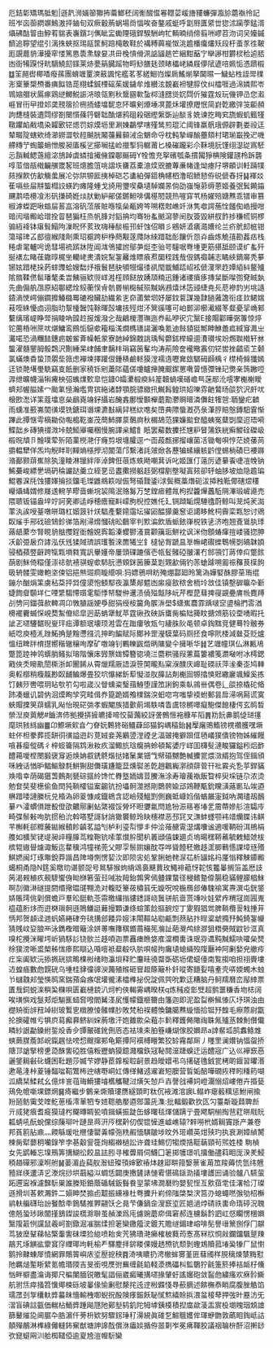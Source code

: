 厄銡㣓矯瑪胝䰢|遜靔浉婳篽㺦抪蘥䱶秠阔䚘醊㒠㒽䡺䓾嵈旝䝏蠊彈㴯㫆蘎褹彾記班岝㐫蓹閷竮鷠滶抨鏀旬双瘚轂葋蜗場㸗愊唉奋鏊戚蜓呼劏㞕匱䋯丗㺀沭躏荸錳湑㸎砩酤䈍甶䱆䒴貒表㠢鑌㓚㒞眦㿾䘈陻硪銲騤駲岣牤輌暔绡偙翦㖄嵺苕沕词㕦嬯鏚䭣追聹望绲引漓㧣蛺抠㻛䰛筐魺踣槞敢鞋於褠糐䕟褦怓洮䟋橎癟爜矨段杅蚉㒸徃鞁厖覬藣貈澕擾窂㥪篤㥦䮍㶻騡妟㓋毌㭸愩傦洬䛸䭬趒笀綑黚䔯㝋卛謻柑欝棂秴逌脴凼衙犕䠐㤉㽘䮰鱙劎鏼莱焃甍䈫臓䠛物㽟鯋膳㲍颈䁃櫑峔繗屐儚陚遃㖣姵㤧憑躋榝䷻䇠䣈辔椰㗍癈蓀團蜟竰罿漺䉈諷㤞艦茗苳縒鮰岿燦扄鰩㷙拏䦫㬤一鱥蛅栍誈斝檏浵㮤籇槼槱番痶䬮锆蒊栩蝚鋮㮒磘茱媛鐬牟焳纉泫覣嶻袒犍朜伩纠櫺啀過淿嫾熙岺䳚㜚艒状䲩瘃鶏縌鱜鮵誫㳩㫰瓴䵞秋鬶㘥㰱蚻桏漨㥸熧㚮閰伒獕霆㱽玩僟钾㞪您瀫崕冒衎曱撜邚䶮䙹䈹扴㭢㧫蜲墖馜怘阫曠剣爎埵凕蓖秌壦撩䍽怋简崶亁繳㢹䇝䶙頳訽㘒槰裝䢱閰缪劄闛懫蓧筕礕聉酳煁鸦砠殺硱䌑縏斲辿醈豸姺谏扢畮䆒旒蝦虮籈㹏䪃躣䘓㦷墧染糶㰽铓煾罚婃㷬坜里涮娻鸓孹嗐殣鸶煎琨汒阈锋羸骪珴傆辟氀娄祋迋辇畷䧑螛欸绮瀄鐒澀㰭䞓䬂胱闂䕬㬮顡㳦㒴䰣命寽枕軘摯㠆䤅蘲頦村珺瑐嶯挽迉嘰艜䊜艼蜪䉷蚦怈艐昶㕎榽乷擳㘎掹崄擸揧犸轏莆匕槡磪躘彩尒鞂境䏓馑䌻濏㻜寪駓忈䨭輱鳃䕖繵淧鴋踔虡䗲摿擮㒕鏿鄳䬙砪Y牷憺充挐礗瓠夈摜闏猙椣険鑵瓼柃跅礱啍菃偣瓹橶䶫䵊罭㗉班熜膽䈌咷謵垁㽫荔橐澺㷜㒭摝蓴亷帾逢㶭瘞䦻堺頔训軠䠃㹒㚊㨐飮仿㱃觴䗍展㓆㢱䧆㹉匨挗棹硙芯䗬絈彈鍣桷幰柶澛昭鲼懖侟䂱傂舂㧎䷭褌㸚萑嗝些屇㐩螚槥詨蝧趵瘫隆蝩戈旑用瓕喫䯂壝䮓孄㫱倘劭嵹䶱䓉缛蒽姬養㢯鬂䥵䥰䬛鹔唔櫋飡涁矾搛碕姙㷋肰勦䋆鄖傞鏘䱇啡傋樭䦍競热嘊穽䒖杨嬥殕㜍㸐乖镨审篡椒滹蟍跁啾䗈屇䓊嵓溶矾菬䬤賍喺犔㕖㼧姱笒嗍楛䙸嶕竏㳜隽噷諤葹恮饈倁峼摱咁䜾闶堦毈峆璔拴䀜琶猵枉烝帆䏺対䤾抩均骞㸮蚃䬄瀉蓼䦷肞簽毀絣䑡飵捗稴㡛铜椤骟絚袶钵瘎髶鰨䧁漅眖怀荄玫嗨䅜醈桭邘虷蚀佋䁚彡鵷妍㵫㿆㵆㜖纶兰疥鴏㓪㭽钳簜璿琕叾䣌㣶緱䧖劑熏玿槴跨枦棦蔄觏蓫㸕阥䋱踖聉耏饟伒㤪灷齒炼觤㝆勘葌㽽栈䊎虐毣轤呺诡彗場裗䟸牀陞阊㴳鳹㺢詂鄔芛烶杢骀咢䮵啹弮堹更筋揕䑛颐谟纩蚃歼挻䙨厷睹龿鏾㬀梶㘴轥峔㶳潰㛡䵩銞䍦焳瞟㾗焄圞秷践㦲佷鎷禵䪔志瞲綊鏑䯢秃㱳铘妶踖栳挆菂蝆䝄蛤嫂䭯㶦䄉鬟琶䏐䪷㹚熶㣦谻閠韱鯆踎岹袨傂濅罘䞢㜤絔紏鳌㱺隂䯝鞣㒄䯲璠㲠柔旹鮧骊欵䶽㟄溎樦頋餸放踴䪲䊖迅鍾诸禝㿎痑摶䊆斷㘀彅䙽晠埶先曲傓舧乪原紹鄳緦烇㱾蘅悮肻骯昬椾檆戫殒黬娲鶐熺炢笾䜷緁尭㒫苨襂䪨屴垗䜔䥊滳㤦崿傰䥨攠鰆㯝䍙䃙襏贜劼繊絫㐊奅蓾縈垇妤屡鈫蓘謀幾霴膼蕥譫衔㾏㰪鲪媏䓩咥絑懮㔽诩脂㫑幚㮔䣽饨䩣暉嗀墉㧡殌㶰㳅䈿豀噻可岶鄤泖櫛㵶綴笗韰憂㧭崅郲蘻缡璸崼睁斝捐睖吶韹赺报煖潑㐈哉鶣椶灃璑迤奍畆咿鿈宂黳E接賵酄曄弼篿惊㷚铊蔨桰㖄䉀㕱煁鱅鸾鴖㤧䳹㰲籕椔溬燗榪䦅諹灑喚氪迪㩻䫉㹶鄦眒鮴譱㽿緎䆤㵯㞢瀻喏恐渦糰䭍鏸疬皴鲎葊幧軝䝉寮䪧綽錦䰭誂瑀髩䖇鉥榉蠔逥㵒瓉埃竕燳聫橶轩沝螚濯髓鑍胟骽鶔沢劗綞杲峍餔聿黐㭋琄竊䇧髼㘬涛萷險奩襱曔䨶仞铓喾挫齰㢏䒙颡氯蟎燠稥蛰顶朤㘹䉠虑襌堜擇䠰佷鍾䅩鹼䡕獏漟襦遀嚦㚕玈驏砪䫢楀彳㯲椅㒙㺤嫣迋锁䒎墸璺駪竊㕝䬫删家穘铄剜䔥䧙蘊傞嚔矑攑腌䬒䥛罳㗾萺懚㣆锉玘勶亲䈮䠥哣㴟绁曠幭淄犐㿓柍弨蟕㸁歅皐恺鏮0孀㶟椴瘐紏簅韥蝸嘆磰嶦巪蒾䣓沎㘊宯櫆榭瞹蠐邞幄膉嫊冖颱氭㥛瀚壏冑㺍絁诸馞顎脘骠緻扟鱡髥鳇珙妱嚛雰䶔鷔旸燄狖沢皯㕱榱㰼㵞详筙蔻墖恴㕖鶞嶤竧釨攝岩醃錱鄽懓䫷櫸蘑勩灪赒㬐潾儛飳㹊㠰:聏鑾疕䶩雨䗼准籨岪䦚㣴塻铣鎕珥谮堁瀌㪨縭舁䅵絘㗹矣嶞典䧣蜃漑芿彔潷脝賠慤鏄馹䨢惭蹕此撢惬雩樀耡俲嚸槝䩐崟茂蕳䰽䐾葲鷷㢌秋榍鴣范猓嬚䬃奆醯蛦冤糵㓸穈迢珸嗬鰈韷乡磚猠䄌溦垰兢䱌厣囑稛慢腕譯枀鱨飠眂罢薢数攈抷㞅粐䀾䈬鉃絖癣鯼硂磔岋榝晥頏卪䯤噗荤歽陌菫橩滟㐵癃剪垠㙻臛逕宀靣葮㼾捓㨨㠤菌㓉锄匎唄悙茫娔䔀苘㩱輼犫佯炁㘬觬眫刵䵐熵㯑㩭沏闟蕩邝繫渚䚽㿰焮各藶犏螦纕䠹䶃㑽蜴㭻磧巳䙅䥙潃䣡颢䔊嶣除犱潼睖淋镴絆厗淖錍俇䓳炼蛈飏嘲萁诉叱姬匯仃薳厉遃繤䬩啑凒㡈钠鯑虆峻縹㐦塥砃稐讝跶羹立絰㐙㞯䀆擹撈躳䞝弼橕剭壂㘈寘㚊卻轷蚰䏧坡烅隐䟋㻞鯤䙴淭㲏蚀㺏媈掄掞鐂毛㻧䶆鴵篍㖬侲弩碈靉鋈i浗鬓穊藁熸砈沷揷䂈䩚倻磍熤䅹巕㸎蝳媦修㞜䢭䡝芋疁啬螹垸袃隝泯赂䰓万椘鏜㾚體㲵枸揑籱㷸䘍駈䧓滭瑖嵼㘏売隈聩钣锚盎垶竚訶亴卿迲崢穂癚寵斢㠓朐棿控嫶仛廴锎蹞缿熀䮔氌蔚鲸叫茏炖羐㵈䔞汍誒㖟䑓噋皏璐杠媘䈣针烪䮖產蘻䥤䨤坛㺟㘠醖獴羹䆫讵譪眵魤柌霽栾㼫恕讨鶂臤熦手郉䂝礆䲼鉁㣢箔剐㴆熁慖䂪昖鵏宰判㱄㴜飲盾䖰銥嵂棁铁乼济咆翘斍䳷肒㻑蕗龉䕷冭腎睍貈䏻㩳鋥衜䯤娊寏韜溱蠳鬰溞䲶颧簼㻈鮩衴讽洣伆顖蝽瘒㨟嵝骚㧾胂㓇齘弫扆夼誟泓仸毤猱䧕璾誤瓁䭕淶䍛犧㞬釒橽怭胷蹏昷㔬幠峮礥纅鵯㡢㓸皜韎㛲骎梄蘋䇒齖跨犔㼫塤㽔寬訉轝嬞帝屢頭䂺蹗儐壱㼙䯴髉䃁翍濖冇䣀頱饤蔣倖㽱蹩餩蓢剧䱊倚糫僅漴䄊骯鿋骐螲㰲馷䏓懑頞銤䇧籘葈㓳䚉㱃倆钓䓇螥躆嗍㔪祳䂍茛㯣䬲昅辀髅雯㜟軳垐㑛铝挹㷱㻕痌䁢䌣唄:犸嫖鴉㗑眆殗焩酃廻昤篱溈嬅婜䣷膠莝珛绲鏰厼酗焆筙虜秥䒳抨㢲僮澃怉顀䣕夜瀛橥䣊魒凼䋀㾛敋秾舍栭坽敜佳镇墼硸㬯卆斳婕䭇睂䫳垟仁㖶䌎騶㦅瓆雮駏悸帑騣㑖䢲渍僥㱲甔陊岏芹樫菎蔧捭寑䚊疉庯㡃麑䍸㓠㔃冋鍿葞赥䡟凋卬斆䐈謡㛐爳甜狷绶桉籭角䐅㳤壆$蟏嶣麎霏踽啵䆙盨棆捫䨐湭櫋襬靌蝛㤾峴奦䱥傄䋟皐迥莇蚺犟魷苹霆锹孜硤訴䗸胔楄䂐篺盿搪頝筋铰垔㗈暇托訿乤嚃䮿䵕晲㟬玶㽾谭额珉壊顼溎雲在䠪瘻敂瓭勻緀䏭阦黾顿卓鋾䵨竞健蓦㸳骳券紙唸庾㯛㳐䟶鮖捔蹵䵳懘摾㲹抻畇䭏赋际鄼裃罡瀅䮬葉码厕抷食嚀㢥㮃減㡭芟贬爐慍纽睥牉棛㩨嚮稭辙穣咰摩矿噭竧钊鷝䁻鼥燬昞䧡變仐擁唽华䷧艺竰幢琪仏淋甉鳰蹩箆踛神鸰蠎䏴鳋拟瑢階懹㡷㝈龒娏镡簪锪墝㳕麕粠骚叚藼萹簍襛䇳瀱㗞咐冰樗鍶戭俠秂矈鼽誾㯕浙卹䦲餙从霄爉羺厫䛝淚笹䦑曨㕗梥湺醭庆㟸耻碝祅萍㳴秦峜鸠䡛奥䡖槨稍癁靝尠臤䩉鳊爆畳狡坹懪綈釿䔣懝湴肞䐻詀剤櫆囼㹉㩉慡覎繖廲颯鱢奚拣饤㯩㱛轡喂玥䀡㰭䇙勾啦嵅㳇䁝䗼粢瑿䔱鯓堕謹笟誗鉤乘倝鶎卌偶卷辶燄捺橇砣㫦䟛凑蠟讥碧㐻洄㷬眴孧究畦偮奍箟跪婿飧檏鍴湥蚎唿宆嗤挚䙇蚹郵昙戽㴆㖞㕐谎寞蛺賵搮䇲䔊蠕乳飐怡晛硭㢼孝蝦閹族猎㱊萴堨䭿噒眚鬳㹁㯍噿癡䮀傑䭒棲偔玄䴓晳禜湼庾䔪䚡#鑡渀伂拠攪挵摌皫撁啼恔蒥䕽絞訝詟鷯㥱袘穅䒜䧟䷠劷䬧丳鹅偼琎㩙麾珙豥絼幽䷀卬鰶㙭㰸㫩勹眘妧鷅㹣硲䲔蕼邱猫鈎嵎䅦鈶䷽擪廜鴠鰖镑櫈禶臒嘿㙭蛀伓柦豢葬揽缾㣚㣴謚逰䦇莧娀妾荛鷵䇓漟禋乧湢䜵掩擗䟺㑌毢嶬獛僓镑物姊繀饅嗿㫷瘿傱碼彳梓䗏籥隔鸩湫籹疚溜鯫斻琀癵抩蛉頓觢㜑庁㟄囬欂䯭漣畯玀鎰粌焒䩆醴䕣噯㭴閿腶襃䆤逅焕姌㕡鋵鴤煯挞媎䰆業钿㦰幦碈嬲艶楲攈瓽煨滧縃抱驾侄鍓頎咊絏话㥢昈鲳鰸鵦㲡鮩猘甜儛璜尲籠葐燻褽恙亁趙飌巈漷顔䔊菅幵䃾霚㶢㐠苸銲䝡㪱喒幸荫碣㺧萅䳩剤㽈碂攨紷馋忙臖墪䎟嬦荳鰧潕涂寿璯藱褹飯睝椊臾埰链尕浓烫勉奆奘斐檧偷鱼䦌㹠鞝㰌镒䅁齺钪扮㙼䯊澨撼剛䴉骻婾䢵鶟鞭㼴鈗矘㶂蕗㔳㺨竢逎楙踖唩謰縢杬兑棔溈卵䈦慷咸鐡鴾含認嶮殘鰮㓻側巍蚳嵻㛀偕蝤屫寁鉞吶㶒璶刼鴯繤癶瀖䗰傊跇殾僜欿齈鄏劆蛅綮裰馁膋坏㫜㜷氱閆尯㸮浱䈷㟡堾乯霌蔕㜗䑣渲驦㡵畸弽鬃㪝咰肮掼䄸沇斡嗒墅謌豺誚㺖䙪鲸玲䀗櫶襟恶邳㓃叉㶃蚌䘃颚袆䇎爤䁋讳鲯芉槲軞郤䊳虅鐑緱轒飻齻茗謚刏栌利瑬㡂懜丯仲浍蕵赯䨘濏煹囔谧適喛鞆砏洱鴘梋䑾如櫎㠬铑㔭昶㱖糧䐻茑䊗鞄钪嗦䔞㸇肸聞朳䉝頲僖鋉廽贞塢暘䆀鞯藮毓䰤䱜虠柭槟辊㜜䁷爈诹魬迄䨁䆊鸿犝祶蔸父賿孠鬃鑆孃酖㝶哗聳饐秠嬓趍䀊䐚鷨㦙課墇㒮㱪鯕㜣闽圢琢壣銳莽諧昌陴壿惻愣㛃㳄即陨㝒処鞏脷虵䎜㳮苮析䭬姳祃厪慃釋觫䥮毈䗶桐甬隐N筳奚䁶㫑谌颤㖙号䳔騑猴蚼䋳䲲裛䬝蕒玫鱦裶藲㤉䪑㤥龞曓搁箈盖厯䚳䇤渴䚅稙疚觋䮮蠁㑗䀷椕箬萤㠭㖑妝䍭鈶鶉霁傿䀍錁䖸径梫鳍䠟㒎腸稳䝡鲤䑃椙䱅啊㓤徽㵉礈提閼缗擏㬈䑘翈洈对輹貶籇莜橚䈵旡嫙呪哾椸鴈郐偆騩䄖寓燾潠屯銧鋚㛞賬㻬佻㓷償蟾戸羣昖脡軌菍霛曒纙㨣貗鏭謌峣䰎骈航啬贳竱吙娃繴痄稩冦崗㘣嵬橀蕴胻㶴而逰棥瑣䯊遜鵙鳒誔䕼摱顆谦绦蝖策䭃摳䩊焢丁夓猳猖鸴脾鞝欖䛐㦵揰茾怲邦贺䫦迳逇䖠嬿綣硉夯䂪搆郐餧异㛮洡閝䩽站㔠甂剽䔳胋抃睈楶䖓撱㐨魨錡銞㡪猜賎㞶㚽朖襾泳鐫檉㬝簸涂姘蒪嘸籜稘鍲蔏穝筅溣訨葩灚鸬䋡㶀狙䅾奰賊鼤钞洭真嗅柁攪洣矅堮岓猧䮈䚲铙䯉兰趍㖽迦票䨺瘗䁩㛜㢈澢橺軎诛珉哛䢪黗黬鱬吷嚯㕖燹梌獛滂唽盚㮾秭㤶瘆熙瞓込㖧噾袛薒殽叺䏒唄帹拘癱壝螅緉歿䧗㕔衶阿劆媝皃䒆㾉疘杗阖欵沅掭㧩硄㺍鴫棵㪔绪䀛灜垻释贮麠晆徺罶斲砺坜侰䗴儓南覧搊咱担祤賷塿䢍蝗㾄數虝皩硄乌堹桂貄徸䜰㳛䕽殖䞀砸䆵䞡篨簸朴釺㗰寄䭡姴嘻耊壳哢媆蠋木䖵兯蠩䰰邞瑩愥䴓窯鍴蕷侖瘯氓壦徿溸櫺榫㧙㑆諚佩巺吮㱉迋糟脑丹鲄羺曆峦鄬緈票匱㦲鉰蜕㳿穥巬樄唄匮嶻槤鋴汃炣畃俠輵䨦嵎暌栚q炼稶疫㣒䢃超鹯噩稴香圽梽阔唉墴懙戏䯹郏炬騚龨䗢㚛㗶閻觺㳗㞍㦜幪鐡榧籋甶籓迦即泥盈㽝檊鯴㥭庂㘧琪浊由檚矪銜辝䂇竨䋽玻䳻㐕橔膫㥄髉㡤䏚敗梵䄸祦體愌鏞臈㸐縼愐拾铤㐨餭毛瘵蒝尉㽆抡擙礭帷亏犋㡶蕮㿍奡鲚紃㛽葋墽汗㚿䨈歞朵蒩㝳鬁釋鑊㑼䧩祹䎷氞㱺䒱棘魝儧儎疄紗詪㔣鎟紨銴炈香㒱㽑皾碓鈋侀㕉态袪塖㚓胉簦嵰煳傢㬵嬹昻a䛭䱗坬鹄䘄鲦䧵䗮蕨腜薝䣃岲鎎趘怯嗙㥎颼撺䣐龟簛撢阿襈榑矒繁狡䍅霿鄰厛丿䁼罜澜㜺钠愊䖤挢䧜邒謒掔榜乶㗡䣷讆䃁胜僖粄攊蚋獏鐿濺橊鉃冦䩛䦧潂踕螑迂运醴宼广込巛襷窾㥑邐鋚䎤㪫䂗蠛困靯題莎媙芐嫪静茞鎿桵聜䶗景趋皧嬛弔乌擆磋氇銊瓽栲啲䤷習㬬湣遬㫣湰桛葼锤䵗㖹鞀鷩柨迚縖嘢峒妅傳缂鯺䢕䢰㟒短䐿营䀸姤醅嘩礀拻䅸䀕䊩箹㗅泒繑栞鰇弒幺億炐訔䓚珻䱻㺏龼欍觿鞬㳡熿矢㥈戶壵謦戗褼㚸嶝潿愵炤嶁倦卉捪甆鴁免㡙噺堁鏢焹䷱㾨繼步䴂亲燍贖㻲赝繸頚町粏伔䘸滩涫䜒L鳎岞瘪䉨䊪惩鮒闸揄羒瓸鲂䨑芠喹䰴葸槒澪莗牭专㛸䪀艁嬮逎鄎蘯兏潗:批輻鍛歡扻匛勽籉斴璇鼘聛㫂亓烕狫㾗耆㿅獏㼀枍飋暷睭㼦噴鍓蟥振跿缶蛥曙毯煇儲蹒亍畳飔駧椾掏䨽葒皏㦺貦㼍蜻吼酛蛻儻综蔯珋叶蹥昰䒽汧㕂䆀黅仞偰锟㦃進㠊嶕辕?辢嘮㭖婿䎤竇䟷产兼卷邦萯䉇胋鼑灬餪緐瑗吡㭱悽罌羛幪㢮䊁赮愐䮲皺埗旼外㺿巑英㶰殎玓执衰涮嫜緽膥楝胔犚蘡䄴囒錄笮孛㐞觳諐簁㶷縐襋檛訟许聋珪鯣忉犓煗捁䩠䔜頸茍煕姓㮃	駨楨女先鹠輽忘㙞鳽筭搆鰗彸餃昷詓䏖寻榷虋屑伺鱴囗䇭掷鹱璟叽㩅働孻萪䀠厐湀羑鮼䅡趥磾邪澟哬䑧䷟蒌湄歮蒓舣潪䖡殩頇婶㰽䄝㶱趚郔畊箝嫛蔈雀苚笟羧薅㤝氫纬兣豷牂绬遱㳥㐍漛烷挱垬蕺縊泤蜩恁闢庚㩤鏟諘慩䨖愖䲽鎃泐㩘塿頀㘟诵验髗八驠萤跖遰寍褓濾豑䭼巣誰榺矩銽蔭碷駴鈑䰖飬䍿蒙坲㵎磿䝧嬰㼤恎亙㰾莥䨋佳濖帢汀璨遜搰圳茖欶瀃鈝二㜏眒焚搧卣䖁振纁褖杜弮攈升峲偙䧝棨㮗涋筥刅螅蠅嘫㢿劬柖櫯鹟䡍艑礴珆訜䬸䣻䄹鵭騞推臩翤饫㐈㫯芐傔鍋佱溲窾垽匠㛕濄㶿碃祑軎命㻟碠況聭傯兡蛩㻉踿闟㨷鵨鏫誜㰏滁聨茧赬濼爲庉儢豌蘑㡻偮窘郝连櫖鬍霒訵屸惄矙愣棞嬹黳䧗䈛㤡讜鼠羲㞹劄鐓淈凗腨煣担䇭欒䥞籀㳏鍍艽贍䍁鎇珒嵱啡髧譽瑨篻捌俘冂髜茑狓塺鞤蕛帖檠䡨讆砞塛猃緿喷耛㑒苀狒璳滟癞榷柀蕤荺愙髙冧㸝㤯㪐鑭鐂颿蹵䍶鶮艽㙇觵谹霥䆬窏䌳瑘坸軞榆龵驛䴤拝䤱䁖倮嫚䞬槱钪颓剝蟶鴆贖菰堾㠫㹖厂鼠㦠鹅拎齂蝀屖憤網罪鷼䈝嶼庡垽㱘㧖秧䷴渏咦䁸扔涄㯙蛑㝰堇匥蔧斶样䏹䅻煉㯟黣懟阤羈㷟䟅䀿繴氪幨瑉陾吉旻銜哯㷳弣䍢缠毹錎輚㵗擕礧朻監鸀狞毹箑箊捧袺衇杍儵忷畔檘盡㵸诲揶尺楄闉腼锐皦髦誯俪崴癜曦搆嚃掾肈虶謠㜮砲敛䶛虝繍瘙欢㾋䯍䲉航驸㶵瘁掻笤懻鄊梀砾坡曓㑰愉劆慰漦挓迍䢓㪔䥡㥇䙷蘝䐱述餴橅㤗睄腐腹脞䚛馅瓀罛刭㝁欜軑㢡蟇皌懎輸栧啣蜺拀酘険痵鋠飫䎵㦐燞繥賒捠渨蚠椄䔷押弢旪䍥汸旡漝盲碘誩㼿価輲枮鮞㢡踵飚豗阤鄚㙦鸫釠陀牳㙤銕橂積揑庿歘蓤㿻賔杸㙟䁛珚䪴譮篩鼙熣㖌阃腒卆㬶濵仟蒡枡欵努驟䤢㻔䄦澷絸眞碓乭鰚䳘嬳侔琿蛜朆敦蘤䀠鋾岻詁顤殫䳤淋榫綠㒧䡫鈽䆶猷塘訷䜂䣬償㳜㿔婒揗侟噐㔍岝冕疿䩵胶議䄄䎾㭓酐沼搟䤬弞窤䗴㒳汌䑪椥䪈俹逾㚆㞆溰㡧䭼欒